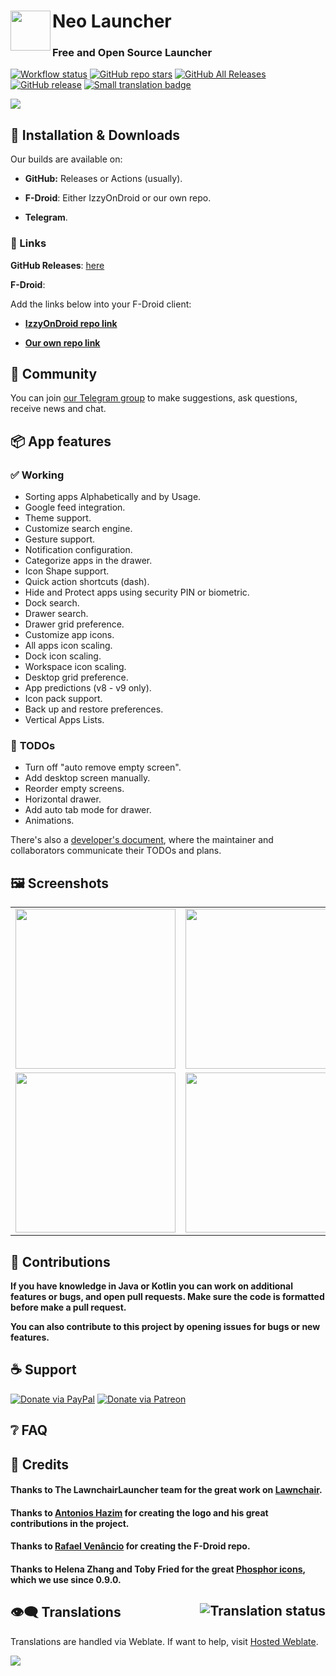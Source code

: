 # Neo Launcher <img title="" src="./fastlane/metadata/android/en-US/images/icon.png" align="left" width="64">

### Free and Open Source Launcher

[![Workflow status](https://github.com/NeoApplications/Neo-Launcher/actions/workflows/android.yml/badge.svg)](https://github.com/NeoApplications/Neo-Launcher/actions/workflows/android.yml)
[![GitHub repo stars](https://img.shields.io/github/stars/NeoApplications/Neo-Launcher?style=flat)](https://github.com/NeoApplications/Neo-Launcher/stargazers)
[![GitHub All Releases](https://img.shields.io/github/downloads/NeoApplications/Neo-Launcher/total.svg)](https://github.com/NeoApplications/Neo-Launcher/releases/)
[![GitHub release](https://img.shields.io/github/v/release/NeoApplications/Neo-Launcher?display_name=tag)](https://github.com/NeoApplications/Neo-Launcher/releases/latest)
[![Small translation badge](https://hosted.weblate.org/widgets/omegalauncher/-/svg-badge.svg)](https://hosted.weblate.org/engage/omegalauncher/?utm_source=widget)

![](neo_banner.png)

## :floppy_disk: Installation & Downloads

Our builds are available on:

- **GitHub:** Releases or Actions (usually).

- **F-Droid**: Either IzzyOnDroid or our own repo.

- **Telegram**.

### :link: Links

**GitHub Releases**: [here](https://github.com/otakuhqz/Omega/releases)

**F-Droid**:

Add the links below into your F-Droid client:

- **[IzzyOnDroid repo link](https://apt.izzysoft.de/fdroid/repo?fingerprint=3BF0D6ABFEAE2F401707B6D966BE743BF0EEE49C2561B9BA39073711F628937A)**

- **[Our own repo link](https://raw.githubusercontent.com/nonaybay/newomega/master/fdroid/repo)**

## :thought_balloon: Community

You can join [our Telegram group](https://t.me/neo_launcher) to make suggestions, ask questions, receive news and chat.

## :package: App features

### :white_check_mark: Working

- Sorting apps Alphabetically and by Usage.
- Google feed integration.
- Theme support.
- Customize search engine.
- Gesture support.
- Notification configuration.
- Categorize apps in the drawer.
- Icon Shape support.
- Quick action shortcuts (dash).
- Hide and Protect apps using security PIN or biometric.
- Dock search.
- Drawer search.
- Drawer grid preference.
- Customize app icons.
- All apps icon scaling.
- Dock icon scaling.
- Workspace icon scaling.
- Desktop grid preference.
- App predictions (v8 - v9 only).
- Icon pack support.
- Back up and restore preferences.
- Vertical Apps Lists.

### :notebook: **TODOs**

- Turn off "auto remove empty screen".
- Add desktop screen manually.
- Reorder empty screens.
- Horizontal drawer.
- Add auto tab mode for drawer.
- Animations.

There's also a [developer's document](DEVDOC.md), where the maintainer and collaborators communicate their TODOs and plans.

## :framed_picture: Screenshots

<table>
    <tr>
        <td><img src="https://raw.githubusercontent.com/otakuhqz/Omega/omega-11/snapshots/omega1.jpg" alt="" width="256"></td>
        <td><img src="https://raw.githubusercontent.com/otakuhqz/Omega/master/snapshots/omega2.jpg" alt="" width="256"></td>
        <td><img src="https://raw.githubusercontent.com/otakuhqz/Omega/omega-11/snapshots/omega3.jpg" alt="" width="256"></td>
        <td><img src="https://raw.githubusercontent.com/otakuhqz/Omega/master/snapshots/omega4.jpg" alt="" width="256"></td>
    </tr>
    <tr>
        <td><img src="https://raw.githubusercontent.com/otakuhqz/Omega/omega-11/snapshots/omega5.jpg" alt="" width="256"></td>
        <td><img src="https://raw.githubusercontent.com/otakuhqz/Omega/master/snapshots/omega6.jpg" alt="" width="256"></td>
        <td><img src="https://raw.githubusercontent.com/otakuhqz/Omega/master/snapshots/omega7.jpg" alt="" width="256"></td>
        <td><img src="https://raw.githubusercontent.com/otakuhqz/Omega/master/snapshots/omega8.jpg" alt="" width="256"></td>
    </tr>
</table>

## :raised_hands: Contributions

**If you have knowledge in Java or Kotlin you can work on additional features or bugs, and open pull requests. Make sure the code is formatted before make a pull request.**

**You can also contribute to this project by opening issues for bugs or new features.**

## :coffee: Support

<a href="https://www.paypal.com/paypalme/omegalauncher"><img src="https://img.shields.io/badge/Paypal-Donate-blue?style=for-the-badge&logo=paypal" alt="Donate via PayPal"/></a>
<a href="https://www.patreon.com/omegalauncher"><img src="https://img.shields.io/badge/Patreon-Donate-blue?style=for-the-badge&logo=patreon" alt="Donate via Patreon"/></a>

## :grey_question: FAQ

## :page_facing_up: Credits

#### Thanks to The LawnchairLauncher team for the great work on [Lawnchair](https://github.com/LawnchairLauncher/lawnchair).

#### Thanks to [Antonios Hazim](https://github.com/machiav3lli) for creating the logo and his great contributions in the project.

#### Thanks to [Rafael Venâncio](https://github.com/nonaybay) for creating the F-Droid repo.

#### Thanks to Helena Zhang and Toby Fried for the great [Phosphor icons](https://phosphoricons.com), which we use since 0.9.0.

## :eye_speech_bubble: Translations [<img align="right" src="https://hosted.weblate.org/widgets/omegalauncher/-/287x66-white.png" alt="Translation status" />](https://hosted.weblate.org/engage/omegalauncher/?utm_source=widget)

Translations are handled via Weblate. If want to help, visit [Hosted Weblate](https://hosted.weblate.org/projects/omegalauncher).

<img src="https://hosted.weblate.org/widgets/omegalauncher/-/multi-auto.svg" />
